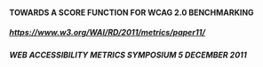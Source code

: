 #### TOWARDS A SCORE FUNCTION FOR WCAG 2.0 BENCHMARKING
##### https://www.w3.org/WAI/RD/2011/metrics/paper11/
##### WEB ACCESSIBILITY METRICS SYMPOSIUM 5 DECEMBER 2011

